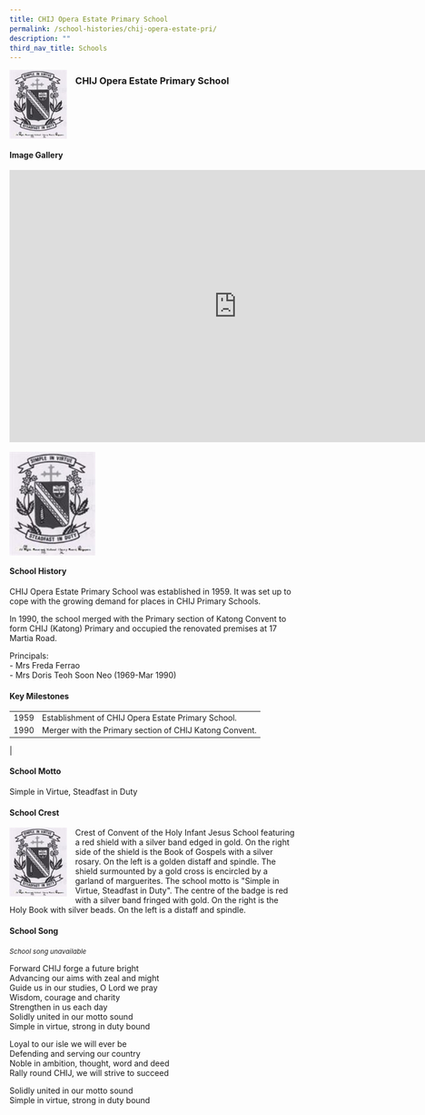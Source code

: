 ```yaml
---
title: CHIJ Opera Estate Primary School
permalink: /school-histories/chij-opera-estate-pri/
description: ""
third_nav_title: Schools
---
```

<img align="left" style="width:20%;margin-right:15px;" src="/images/chijoperaestatepri.png">

### **CHIJ Opera Estate Primary School**

<br clear="left">

#### **Image Gallery**
<iframe src="https://docs.google.com/presentation/d/e/2PACX-1vRtzy5el9i3rdfGOKCe4wnSwyRzjmSrorPJayaKVHW3sTeQXo-utcqBuJVUcrhGQreYIP9o8ss0nAQf/embed?start=false&amp;loop=true&amp;delayms=5000" frameborder="0" width="800" height="479" allowfullscreen="true"></iframe>

<p><a href="/images/chijoperaestatepri.png">  
<img align="left" style="width:30%;margin-right:15px;" src="/images/chijoperaestatepri.png">
</a></p>

<br clear="left">

#### **School History**
CHIJ Opera Estate Primary School was established in 1959. It was set up to cope with the growing demand for places in CHIJ Primary Schools.  
  
In 1990, the school merged with the Primary section of Katong Convent to form CHIJ (Katong) Primary and occupied the renovated premises at 17 Martia Road.  
  
Principals:<br>
\- Mrs Freda Ferrao<br>
\- Mrs Doris Teoh Soon Neo (1969-Mar 1990)

#### **Key Milestones**

|  |  |
|:---:|---|
| 1959 | Establishment of CHIJ Opera Estate Primary School. |
| 1990 | Merger with the Primary section of CHIJ Katong Convent. |
|

#### **School Motto**
Simple in Virtue, Steadfast in Duty

#### **School Crest**
<img align="left" style="width:20%;margin-right:15px;" src="/images/chijoperaestatepri.png">

Crest of Convent of the Holy Infant Jesus School featuring a red shield with a silver band edged in gold. On the right side of the shield is the Book of Gospels with a silver rosary. On the left is a golden distaff and spindle. The shield surmounted by a gold cross is encircled by a garland of marguerites. The school motto is "Simple in Virtue, Steadfast in Duty". The centre of the badge is red with a silver band fringed with gold. On the right is the Holy Book with silver beads. On the left is a distaff and spindle.

#### **School Song**
<small>*School song unavailable*</small>

Forward CHIJ forge a future bright<br>
Advancing our aims with zeal and might<br>
Guide us in our studies, O Lord we pray<br>
Wisdom, courage and charity<br>
Strengthen in us each day<br>
Solidly united in our motto sound<br>
Simple in virtue, strong in duty bound

Loyal to our isle we will ever be<br>
Defending and serving our country<br>
Noble in ambition, thought, word and deed<br>
Rally round CHIJ, we will strive to succeed

Solidly united in our motto sound<br>
Simple in virtue, strong in duty bound